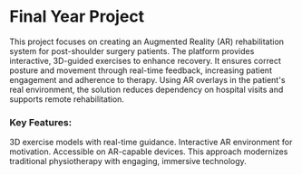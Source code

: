 # Final Year Project

This project focuses on creating an Augmented Reality (AR) rehabilitation system for post-shoulder surgery patients. The platform provides interactive, 3D-guided exercises to enhance recovery. It ensures correct posture and movement through real-time feedback, increasing patient engagement and adherence to therapy. Using AR overlays in the patient's real environment, the solution reduces dependency on hospital visits and supports remote rehabilitation.

### Key Features:
3D exercise models with real-time guidance.
Interactive AR environment for motivation.
Accessible on AR-capable devices.
This approach modernizes traditional physiotherapy with engaging, immersive technology.
